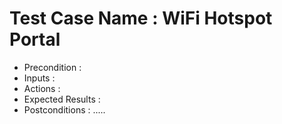 # Test Case Name : WiFi Hotspot Portal
* Precondition :
* Inputs :
* Actions :
* Expected Results :
* Postconditions :
.....
